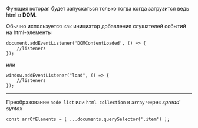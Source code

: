 Функция которая будет запускаться только тогда когда загрузится ведь html в **DOM**.

Обычно используется как инициатор добавления слушателей событий на html-элементы

```
document.addEventListener('DOMContentLoaded', () => {
    //listeners
});
```
или
```
window.addEventListener("load", () => {
    //listeners
});

```
_____
Преобразование `node list` или `html collection` в `array` через *spread syntax*

```
const arrOfElements = [ ...documents.querySelector('.item') ];
```